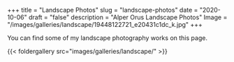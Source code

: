 +++
title = "Landscape Photos"
slug = "landscape-photos"
date = "2020-10-06"
draft = "false"
description = "Alper Orus Landscape Photos"
Image = "/images/galleries/landscape/19448122721_e20431c1dc_k.jpg"
+++

You can find some of my landscape photography works on this page.

{{< foldergallery src="images/galleries/landscape/" >}}

